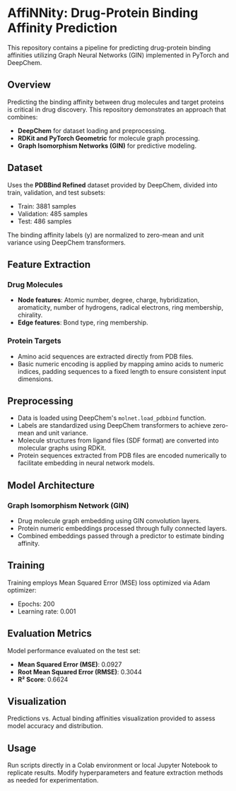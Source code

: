 # AffiNNity: Drug-Protein Binding Affinity Prediction
This repository contains a pipeline for predicting drug-protein binding affinities utilizing Graph Neural Networks (GIN) implemented in PyTorch and DeepChem.

## Overview
Predicting the binding affinity between drug molecules and target proteins is critical in drug discovery. This repository demonstrates an approach that combines:

* **DeepChem** for dataset loading and preprocessing.
* **RDKit and PyTorch Geometric** for molecule graph processing.
* **Graph Isomorphism Networks (GIN)** for predictive modeling.

## Dataset
Uses the **PDBBind Refined** dataset provided by DeepChem, divided into train, validation, and test subsets:
* Train: 3881 samples
* Validation: 485 samples
* Test: 486 samples

The binding affinity labels (y) are normalized to zero-mean and unit variance using DeepChem transformers.

## Feature Extraction
### Drug Molecules
* **Node features**: Atomic number, degree, charge, hybridization, aromaticity, number of hydrogens, radical electrons, ring membership, chirality.
* **Edge features**: Bond type, ring membership.

### Protein Targets
* Amino acid sequences are extracted directly from PDB files.
* Basic numeric encoding is applied by mapping amino acids to numeric indices, padding sequences to a fixed length to ensure consistent input dimensions.

## Preprocessing
* Data is loaded using DeepChem's `molnet.load_pdbbind` function.
* Labels are standardized using DeepChem transformers to achieve zero-mean and unit variance.
* Molecule structures from ligand files (SDF format) are converted into molecular graphs using RDKit.
* Protein sequences extracted from PDB files are encoded numerically to facilitate embedding in neural network models.

## Model Architecture
### Graph Isomorphism Network (GIN)
* Drug molecule graph embedding using GIN convolution layers.
* Protein numeric embeddings processed through fully connected layers.
* Combined embeddings passed through a predictor to estimate binding affinity.

## Training
Training employs Mean Squared Error (MSE) loss optimized via Adam optimizer:
* Epochs: 200
* Learning rate: 0.001

## Evaluation Metrics
Model performance evaluated on the test set:
* **Mean Squared Error (MSE)**: 0.0927
* **Root Mean Squared Error (RMSE)**: 0.3044
* **R² Score**: 0.6624

## Visualization
Predictions vs. Actual binding affinities visualization provided to assess model accuracy and distribution.

## Usage
Run scripts directly in a Colab environment or local Jupyter Notebook to replicate results. Modify hyperparameters and feature extraction methods as needed for experimentation.
